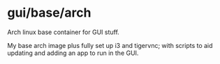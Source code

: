 # gui/base/arch

Arch linux base container for GUI stuff.

My base arch image plus fully set up i3 and tigervnc; with scripts to aid updating and adding an app to run in the GUI.